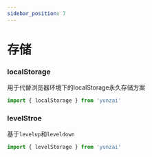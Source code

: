 ```yaml
---
sidebar_position: 7
---
```


# 存储  

### localStorage

用于代替浏览器环境下的localStorage永久存储方案

```ts
import { localStorage } from 'yunzai'
```

### levelStroe

基于`levelup`和`leveldown`


```ts
import { levelStorage } from 'yunzai'
```

